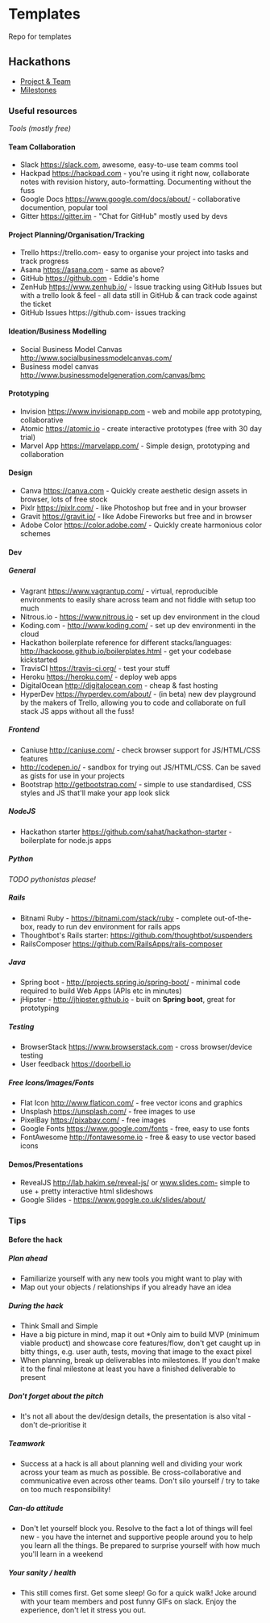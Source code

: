 # Templates

Repo for templates

## Hackathons

* [Project & Team](hackathon/project-team.md)
* [Milestones](hackathon/milestones.md)

### Useful resources

*Tools (mostly free)*

#### Team Collaboration

* Slack https://slack.com, awesome, easy-to-use team comms tool
* Hackpad https://hackpad.com - you're using it right now, collaborate notes with revision history, auto-formatting. Documenting without the fuss
* Google Docs https://www.google.com/docs/about/ - collaborative documention, popular tool
* Gitter https://gitter.im - "Chat for GitHub" mostly used by devs

#### Project Planning/Organisation/Tracking

* Trello https://trello.com- easy to organise your project into tasks and track progress
* Asana https://asana.com -  same as above?
* GitHub https://github.com - Eddie's home
* ZenHub https://www.zenhub.io/ - Issue tracking using GitHub Issues but with a trello look & feel - all data still in GitHub & can track code against the ticket
* GitHub Issues  https://github.com- issues tracking

#### Ideation/Business Modelling

* Social Business Model Canvas http://www.socialbusinessmodelcanvas.com/
* Business model canvas http://www.businessmodelgeneration.com/canvas/bmc

#### Prototyping

* Invision https://www.invisionapp.com - web and mobile app prototyping, collaborative
* Atomic https://atomic.io - create interactive prototypes (free with 30 day trial)
* Marvel App https://marvelapp.com/ - Simple design, prototyping and collaboration

#### Design

* Canva https://canva.com - Quickly create aesthetic design assets in browser, lots of free stock
* Pixlr https://pixlr.com/ - like Photoshop but free and in your browser
* Gravit https://gravit.io/ - like Adobe Fireworks but free and in browser
* Adobe Color https://color.adobe.com/ - Quickly create harmonious color schemes

#### Dev

##### General

* Vagrant https://www.vagrantup.com/ - virtual, reproducible environments to easily share across team and not fiddle with setup too much
* Nitrous.io - https://www.nitrous.io - set up dev environment in the cloud
* Koding.com - http://www.koding.com/ - set up dev environmenti in the cloud
* Hackathon boilerplate reference for different stacks/languages: http://hackoose.github.io/boilerplates.html - get your codebase kickstarted
* TravisCI https://travis-ci.org/ - test your stuff
* Heroku https://heroku.com/ - deploy web apps
* DigitalOcean http://digitalocean.com - cheap & fast hosting
* HyperDev https://hyperdev.com/about/ - (in beta) new dev playground by the makers of Trello, allowing you to code and collaborate on full stack JS apps without all the fuss!

##### Frontend

* Caniuse http://caniuse.com/ - check browser support for JS/HTML/CSS features
* http://codepen.io/ - sandbox for trying out JS/HTML/CSS. Can be saved as gists for use in your projects
* Bootstrap http://getbootstrap.com/ - simple to use standardised, CSS styles and JS that'll make your app look slick

##### NodeJS

* Hackathon starter https://github.com/sahat/hackathon-starter - boilerplate for node.js apps

##### Python

*TODO pythonistas please!*

##### Rails

* Bitnami Ruby - https://bitnami.com/stack/ruby - complete out-of-the-box, ready to run dev environment for rails apps
* Thoughtbot's Rails starter: https://github.com/thoughtbot/suspenders
* RailsComposer https://github.com/RailsApps/rails-composer

##### Java

* Spring boot - http://projects.spring.io/spring-boot/ - minimal code required to build Web Apps (APIs etc in minutes)
* jHipster - http://jhipster.github.io - built on **Spring boot**, great for prototyping

##### Testing

* BrowserStack https://www.browserstack.com - cross browser/device testing
* User feedback https://doorbell.io

##### Free Icons/Images/Fonts

* Flat Icon http://www.flaticon.com/ - free vector icons and graphics
* Unsplash https://unsplash.com/ - free images to use
* PixelBay https://pixabay.com/ - free images
* Google Fonts https://www.google.com/fonts - free, easy to use fonts
* FontAwesome http://fontawesome.io - free & easy to use vector based icons

#### Demos/Presentations

* RevealJS http://lab.hakim.se/reveal-js/ or www.slides.com- simple to use + pretty interactive html slideshows
* Google Slides - https://www.google.co.uk/slides/about/


### Tips

#### Before the hack

#####  Plan ahead
* Familiarize yourself with any new tools you might want to play with
* Map out your objects / relationships if you already have an idea

##### During the hack

* Think Small and Simple
* Have a big picture in mind, map it out
*Only aim to build MVP (minimum viable product) and showcase core features/flow, don't get caught up in bitty things, e.g. user auth, tests, moving that image to the exact pixel
* When planning, break up deliverables into milestones. If you don't make it to the final milestone at least you have a finished deliverable to present

##### Don't forget about the pitch

* It's not all about the dev/design details, the presentation is also vital - don't de-prioritise it

##### Teamwork

* Success at a hack is all about planning well and dividing your work across your team as much as possible. Be cross-collaborative and communicative even across other teams. Don't silo yourself / try to take on too much responsibility!

##### Can-do attitude

* Don't let yourself block you. Resolve to the fact a lot of things will feel new - you have the internet and supportive people around you to help you learn all the things. Be prepared to surprise yourself with how much you'll learn in a weekend

##### Your sanity / health

* This still comes first. Get some sleep! Go for a quick walk! Joke around with your team members and post funny GIFs on slack. Enjoy the experience, don't let it stress you out.
